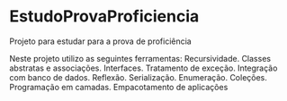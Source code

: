 # EstudoProvaProficiencia
Projeto para estudar para a prova de proficiência

Neste projeto utilizo as seguintes ferramentas: Recursividade. Classes abstratas e associações. Interfaces. Tratamento de exceção. Integração com banco de
dados. Reflexão. Serialização. Enumeração. Coleções. Programação em camadas. Empacotamento de aplicações
